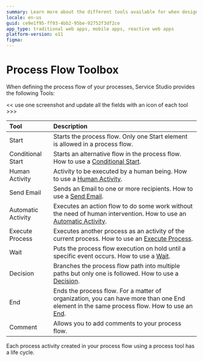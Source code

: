 ```yaml
---
summary: Learn more about the different tools available for when designing the process flow of your processes.
locale: en-us
guid: ce9e1f95-ff93-4bb2-95be-92752f3df2ce
app_type: traditional web apps, mobile apps, reactive web apps
platform-version: o11
figma:
---
```


# Process Flow Toolbox

When defining the process flow of your processes, Service Studio provides the following Tools:

<< use one screenshot and update all the fields with an icon of each tool >>>

| Tool      | Description    |
|:----------|:---------------|
| Start | Starts the process flow. Only one Start element is allowed in a process flow. |
| Conditional Start | Starts an alternative flow in the process flow. How to use a [Conditional Start](https://success.outsystems.com/Documentation/11/Reference/OutSystems_Language/Processes/Process_Tools/Conditional_Start). |
| Human Activity | Activity to be executed by a human being. How to use a [Human Activity](https://success.outsystems.com/Documentation/11/Reference/OutSystems_Language/Processes/Process_Tools/Human_Activity). |
| Send Email | Sends an Email to one or more recipients. How to use a [Send Email](https://success.outsystems.com/Documentation/11/Reference/OutSystems_Language/Processes/Process_Tools/Send_Email). | 
| Automatic Activity | Executes an action flow to do some work without the need of human intervention. How to use an [Automatic Activity](https://success.outsystems.com/Documentation/11/Reference/OutSystems_Language/Processes/Process_Tools/Automatic_Activity?_gl=1*1x6joj8*_ga*ODg5MTQxMzYxLjE2NTUyMTg3ODE.*_ga_ZD4DTMHWR2*MTY2MjM2NzgwOS4xNTYuMS4xNjYyMzY4MDg5LjUuMC4w). |
| Execute Process | Executes another process as an activity of the current process. How to use an [Execute Process](https://success.outsystems.com/Documentation/11/Reference/OutSystems_Language/Processes/Process_Tools/Execute_Process). |
| Wait | Puts the process flow execution on hold until a specific event occurs. How to use a [Wait](https://success.outsystems.com/Documentation/11/Reference/OutSystems_Language/Processes/Process_Tools/Wait). |
| Decision | Branches the process flow path into multiple paths but only one is followed. How to use a [Decision](https://success.outsystems.com/Documentation/11/Reference/OutSystems_Language/Processes/Process_Tools/Decision). |
| End | Ends the process flow. For a matter of organization, you can have more than one End element in the same process flow. How to use an [End](https://success.outsystems.com/Documentation/11/Reference/OutSystems_Language/Processes/Process_Tools/Process_End). |
| Comment | Allows you to add comments to your process flow. |

Each process activity created in your process flow using a process tool has a life cycle.
